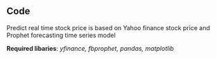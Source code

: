 ## Code
Predict real time stock price is based on Yahoo finance stock price and Prophet forecasting time series model 

**Required libaries**: *yfinance, fbprophet, pandas, matplotlib*
